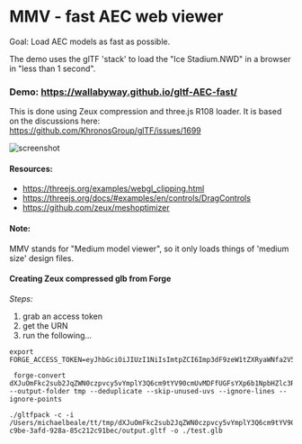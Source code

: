 # MMV - fast AEC web viewer

Goal: Load AEC models as fast as possible.

The demo uses the glTF 'stack' to load the "Ice Stadium.NWD" in a browser in "less than 1 second". 

### Demo: https://wallabyway.github.io/gltf-AEC-fast/

This is done using Zeux compression and three.js R108 loader.  It is based on the discussions here:  https://github.com/KhronosGroup/glTF/issues/1699

![screenshot](https://user-images.githubusercontent.com/440241/71046504-5c885d00-20ed-11ea-9463-8033a804031c.jpg)


#### Resources:
- https://threejs.org/examples/webgl_clipping.html
- https://threejs.org/docs/#examples/en/controls/DragControls
- https://github.com/zeux/meshoptimizer


#### Note: 
MMV stands for "Medium model viewer", so it only loads things of 'medium size' design files.


#### Creating Zeux compressed glb from Forge

*Steps:*

1. grab an access token
2. get the URN
3. run the following...

```
export FORGE_ACCESS_TOKEN=eyJhbGciOiJIUzI1NiIsImtpZCI6Imp3dF9zeW1tZXRyaWNfa2V5In0.eyJjbGllbnRfaWQiOiJHYjNobDY5S21YOGpQQkJnQXJtU1RRNmdDR3Bna3VCaiIsImV4cCI6MTU3Njc0NzQ0MSwic2NvcGUiOlsiZGF0YTpyZWFkIiwiZGF0YTp3cml0ZSIsImRhdGE6Y3JlYXRlIiwiYnVja2V0OnJlYWQiLCJidWNrZXQ6ZGVsZXRlIiwiYnVja2V0OnVwZGF0ZSIsImJ1Y2tldDpjcmVhdGUiXSwiYXVkIjoiaHR0cHM6Ly9hdXRvZGVzay5jb20vYXVkL2p3dGV4cDYwIiwianRpIjoiVDVqbTNIV05BWGp4ZkFEd1lhZWJPUXRzcHEzNjVqYXNqYVhLRDBkc25RVXU1YWJoQ29QZHZYam1TQm8yemQzSSJ9.jQA8QR4Y9Nqy9uKFCWMJlWjAmYX2SmitSACOb4MKxHM

 forge-convert dXJuOmFkc2sub2JqZWN0czpvcy5vYmplY3Q6cm9tYV90cmUvMDFfUGFsYXp6b1NpbHZlc3RyaVJpdmFsZGlfTWFzdGVyLnJ2dA --output-folder tmp --deduplicate --skip-unused-uvs --ignore-lines --ignore-points

./gltfpack -c -i /Users/michaelbeale/tt/tmp/dXJuOmFkc2sub2JqZWN0czpvcy5vYmplY3Q6cm9tYV90cmUvMDFfUGFsYXp6b1NpbHZlc3RyaVJpdmFsZGlfTWFzdGVyLnJ2dA/a90e31dc-c9be-3afd-928a-85c212c91bec/output.gltf -o ./test.glb
```